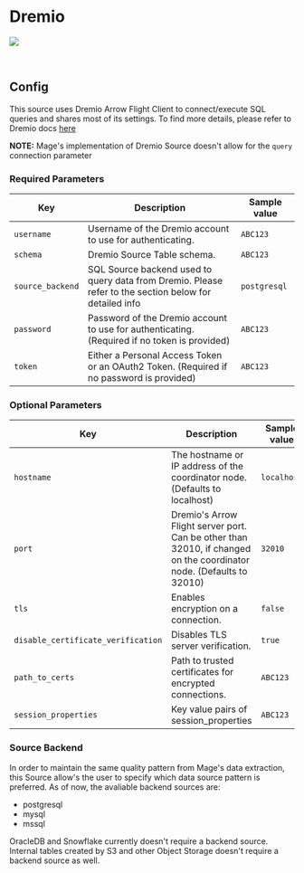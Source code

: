 # Dremio

![](https://www.dremio.com/wp-content/uploads/2023/02/CompanyDremio_centered.png)

<br />

## Config

This source uses Dremio Arrow Flight Client to connect/execute SQL queries and shares most of its settings.
To find more details, please refer to Dremio docs [here](https://docs.dremio.com/current/sonar/client-applications/clients/python)

<b>NOTE:</b> Mage's implementation of Dremio Source doesn't allow for the `query` connection parameter

### Required Parameters

| Key | Description | Sample value |
| --- | --- | --- |
| `username` | Username of the Dremio account to use for authenticating. | `ABC123` |
| `schema` | Dremio Source Table schema. | `ABC123` |
| `source_backend` | SQL Source backend used to query data from Dremio. Please refer to the section below for detailed info | `postgresql` |
| `password` | Password of the Dremio account to use for authenticating. </b> (Required if no token is provided) | `ABC123` |
| `token` | Either a Personal Access Token or an OAuth2 Token. </b> (Required if no password is provided) | `ABC123` |

### Optional Parameters

| Key | Description | Sample value |
| --- | --- | --- |
| `hostname` | The hostname or IP address of the coordinator node. (Defaults to localhost) | `localhost` |
| `port` | Dremio's Arrow Flight server port. Can be other than 32010, if changed on the coordinator node. (Defaults to 32010) | `32010` |
| `tls` | Enables encryption on a connection. | `false` |
| `disable_certificate_verification` | Disables TLS server verification. | `true` |
| `path_to_certs` | Path to trusted certificates for encrypted connections. | `ABC123` |
| `session_properties` | Key value pairs of session_properties | `ABC123` |

### Source Backend

In order to maintain the same quality pattern from Mage's data extraction, this Source allow's the user to specify which data source pattern is preferred. As of now, the avaliable backend sources are:

 - postgresql
 - mysql
 - mssql

OracleDB and Snowflake currently doesn't require a backend source.
Internal tables created by S3 and other Object Storage doesn't require a backend source as well.
